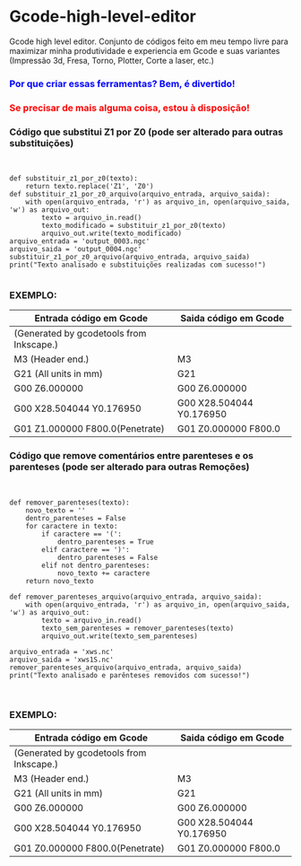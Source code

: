 # Gcode-high-level-editor
Gcode high level editor. Conjunto de códigos feito em meu tempo livre para maximizar minha produtividade e experiencia em Gcode e suas variantes (Impressão 3d, Fresa, Torno, Plotter, Corte a laser, etc.)

### <font color="blue">Por que criar essas ferramentas? Bem, é divertido!</font>
### <font color="red">Se precisar de mais alguma coisa, estou à disposição!</font>



### Código que substitui Z1 por Z0 (pode ser alterado para outras substituições)
<pre>
 <code class="language-python">

def substituir_z1_por_z0(texto):
    return texto.replace('Z1', 'Z0')
def substituir_z1_por_z0_arquivo(arquivo_entrada, arquivo_saida):
    with open(arquivo_entrada, 'r') as arquivo_in, open(arquivo_saida, 'w') as arquivo_out:
        texto = arquivo_in.read()
        texto_modificado = substituir_z1_por_z0(texto)
        arquivo_out.write(texto_modificado)
arquivo_entrada = 'output_0003.ngc'
arquivo_saida = 'output_0004.ngc'
substituir_z1_por_z0_arquivo(arquivo_entrada, arquivo_saida)
print("Texto analisado e substituições realizadas com sucesso!")
 </code>
</pre>

### EXEMPLO:
| Entrada código em Gcode                           | Saida código em Gcode                           |
|---------------------------------------------------|-------------------------------------------------|
| (Generated by gcodetools from Inkscape.)          |                                                 |
| M3 (Header end.)                                  | M3                                              |
| G21  (All units in mm)                            | G21                                             |
| G00 Z6.000000                                     | G00 Z6.000000                                   |
| G00 X28.504044 Y0.176950                          | G00 X28.504044 Y0.176950                        |
| G01 Z1.000000 F800.0(Penetrate)                   | G01 Z0.000000 F800.0                            |

### Código que remove comentários entre parenteses e os parenteses (pode ser alterado para outras Remoções)
<pre>
 <code class="language-python">
   
def remover_parenteses(texto):
    novo_texto = ''
    dentro_parenteses = False
    for caractere in texto:
        if caractere == '(':
            dentro_parenteses = True
        elif caractere == ')':
            dentro_parenteses = False
        elif not dentro_parenteses:
            novo_texto += caractere
    return novo_texto

def remover_parenteses_arquivo(arquivo_entrada, arquivo_saida):
    with open(arquivo_entrada, 'r') as arquivo_in, open(arquivo_saida, 'w') as arquivo_out:
        texto = arquivo_in.read()
        texto_sem_parenteses = remover_parenteses(texto)
        arquivo_out.write(texto_sem_parenteses)

arquivo_entrada = 'xws.nc'
arquivo_saida = 'xws1S.nc'
remover_parenteses_arquivo(arquivo_entrada, arquivo_saida)
print("Texto analisado e parênteses removidos com sucesso!")
 </code>
   </pre>
### EXEMPLO:
| Entrada código em Gcode                           | Saida código em Gcode                           |
|---------------------------------------------------|-------------------------------------------------|
| (Generated by gcodetools from Inkscape.)          |                                                 |
| M3 (Header end.)                                  | M3                                              |
| G21  (All units in mm)                            | G21                                             |
| G00 Z6.000000                                     | G00 Z6.000000                                   |
| G00 X28.504044 Y0.176950                          | G00 X28.504044 Y0.176950                        |
| G01 Z0.000000 F800.0(Penetrate)                   | G01 Z0.000000 F800.0                            |
